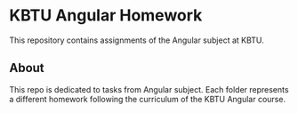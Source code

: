 # KBTU Angular Homework

This repository contains assignments of the Angular subject at KBTU.

## About

This repo is dedicated to tasks from Angular subject. Each folder represents a different homework following the curriculum of the KBTU Angular course.
